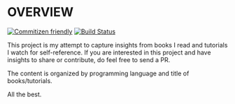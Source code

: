 OVERVIEW
===============================
[![Commitizen friendly](https://img.shields.io/badge/commitizen-friendly-brightgreen.svg)](http://commitizen.github.io/cz-cli/)
[![Build Status](https://travis-ci.com/biblicalph/books.svg?branch=master)](https://travis-ci.com/biblicalph/books)

This project is my attempt to capture insights from books I read and tutorials I watch for self-reference.
If you are interested in this project and have insights to share or contribute, do feel 
free to send a PR.

The content is organized by programming language and title of books/tutorials.

All the best.

